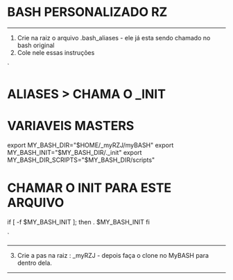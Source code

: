 # BASH PERSONALIZADO RZ

---

1. Crie na raiz o arquivo .bash_aliases - ele já esta sendo chamado no bash original
2. Cole nele essas instruções

`
# ALIASES > CHAMA O _INIT

# VARIAVEIS MASTERS
export MY_BASH_DIR="$HOME/_myRZJ/myBASH"
export MY_BASH_INIT="$MY_BASH_DIR/._init"
export MY_BASH_DIR_SCRIPTS="$MY_BASH_DIR/scripts"


# CHAMAR O INIT PARA ESTE ARQUIVO
if [ -f $MY_BASH_INIT ]; then
    . $MY_BASH_INIT
fi

`

---

3. Crie a pas na raiz : _myRZJ - depois faça o clone no MyBASH para dentro dela.

---
